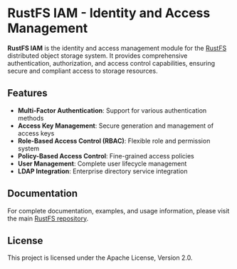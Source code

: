 # RustFS IAM - Identity and Access Management

**RustFS IAM** is the identity and access management module for the [RustFS](https://rustfs.com) distributed object storage system. It provides comprehensive authentication, authorization, and access control capabilities, ensuring secure and compliant access to storage resources.

## Features

- **Multi-Factor Authentication**: Support for various authentication methods
- **Access Key Management**: Secure generation and management of access keys
- **Role-Based Access Control (RBAC)**: Flexible role and permission system
- **Policy-Based Access Control**: Fine-grained access policies
- **User Management**: Complete user lifecycle management
- **LDAP Integration**: Enterprise directory service integration

## Documentation

For complete documentation, examples, and usage information, please visit the main [RustFS repository](https://github.com/rustfs/rustfs).

## License

This project is licensed under the Apache License, Version 2.0.

